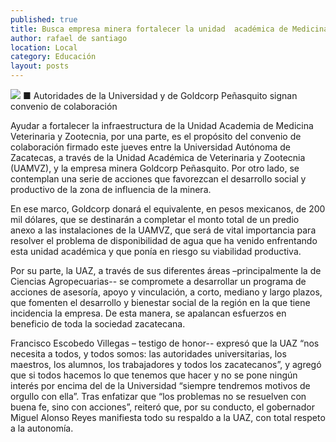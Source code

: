 ```yaml
---
published: true
title: Busca empresa minera fortalecer la unidad  académica de Medicina Veterinaria de la UAZ
author: rafael de santiago
location: Local
category: Educación
layout: posts
---
```


![](http://i.imgur.com/6QXdd38m.jpg)
■ Autoridades de la Universidad y de Goldcorp Peñasquito signan convenio de colaboración

Ayudar a fortalecer la infraestructura de la Unidad Academia de Medicina Veterinaria y Zootecnia, por una parte, es el propósito del convenio de colaboración firmado este jueves entre la Universidad Autónoma de Zacatecas, a través de la Unidad Académica de Veterinaria y Zootecnia (UAMVZ), y la empresa minera Goldcorp  Peñasquito. Por otro lado, se contemplan una serie de acciones que favorezcan el desarrollo social y productivo de la zona de influencia de la minera.

En ese marco, Goldcorp donará el equivalente, en pesos mexicanos, de 200 mil dólares, que se destinarán a completar el monto total de un predio anexo a las instalaciones de la UAMVZ, que será de vital importancia para resolver el problema de disponibilidad de agua que ha venido enfrentando esta unidad académica y que ponía en riesgo su viabilidad productiva.

Por su parte, la UAZ, a través de sus diferentes áreas –principalmente la de Ciencias Agropecuarias-- se compromete a desarrollar un programa de acciones de asesoría, apoyo y vinculación, a corto, mediano y largo plazos, que fomenten el desarrollo y bienestar social de la región en la que tiene incidencia la empresa. De esta manera, se apalancan esfuerzos en beneficio de toda la sociedad zacatecana.

Francisco Escobedo Villegas – testigo de honor-- expresó que la UAZ “nos necesita a todos, y todos somos: las autoridades universitarias, los maestros, los alumnos, los trabajadores y todos los zacatecanos”, y agregó que si todos hacemos lo que tenemos que hacer y no se pone ningún interés por encima del de la Universidad “siempre tendremos motivos de orgullo con ella”. Tras enfatizar que “los problemas no se resuelven con buena fe, sino con acciones”, reiteró que, por su conducto, el gobernador Miguel Alonso Reyes manifiesta todo su respaldo a la UAZ, con total respeto a la autonomía.
